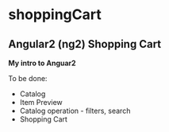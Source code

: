# shoppingCart
## Angular2 (ng2) Shopping Cart

**My intro to Anguar2** 

To be done:
* Catalog
* Item Preview
* Catalog operation - filters, search
* Shopping Cart

